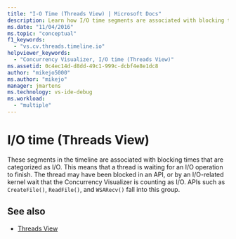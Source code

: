 ```yaml
---
title: "I-O Time (Threads View) | Microsoft Docs"
description: Learn how I/O time segments are associated with blocking times that are categorized as I/O which means that a thread is waiting for an I/O operation to finish.
ms.date: "11/04/2016"
ms.topic: "conceptual"
f1_keywords:
  - "vs.cv.threads.timeline.io"
helpviewer_keywords:
  - "Concurrency Visualizer, I/O time (Threads View)"
ms.assetid: 0c4ec14d-d8dd-49c1-999c-dcbf4e8e1dc8
author: "mikejo5000"
ms.author: "mikejo"
manager: jmartens
ms.technology: vs-ide-debug
ms.workload:
  - "multiple"
---
```

# I/O time (Threads View)
These segments in the timeline are associated with blocking times that are categorized as I/O. This means that a thread is waiting for an I/O operation to finish. The thread may have been blocked in an API, or by an I/O-related kernel wait that the Concurrency Visualizer is counting as I/O. APIs such as `CreateFile()`, `ReadFile()`, and `WSARecv()` fall into this group.

## See also
- [Threads View](../profiling/threads-view-parallel-performance.md)
